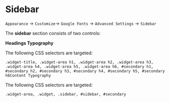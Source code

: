 # Sidebar

`Appearance` → `Customize`→ `Google Fonts` → `Advanced Settings` → `Sidebar`

The **sidebar** section consists of two controls:

**Headings Typography**

The following CSS selectors are targeted:

```
.widget-title, .widget-area h1, .widget-area h2, .widget-area h3, .widget-area h4, .widget-area h5, .widget-area h6, #secondary h1, #secondary h2, #secondary h3, #secondary h4, #secondary h5, #secondary h6Content Typography
```

The following CSS selectors are targeted:

```
.widget-area, .widget, .sidebar, #sidebar, #secondary
```
